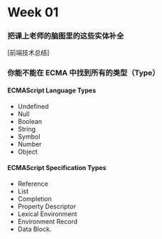 # Week 01

### 把课上老师的脑图里的这些实体补全

[前端技术总结]

### 你能不能在 ECMA 中找到所有的类型（Type）

#### ECMAScript Language Types
- Undefined
- Null
- Boolean
- String
- Symbol
- Number
- Object

#### ECMAScript Specification Types
- Reference
- List
- Completion
- Property Descriptor
- Lexical Environment
- Environment Record 
- Data Block. 
